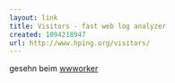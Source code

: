 ```yaml
---
layout: link
title: Visitors - fast web log analyzer
created: 1094218947
url: http://www.hping.org/visitors/
---
```

gesehn beim [wwworker][]

  [wwworker]: http://www.itst.org/web/log_analyser_spielzeug_fuers_wochenende.shtml
